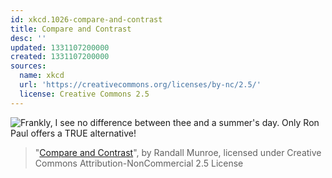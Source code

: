 ```yaml
---
id: xkcd.1026-compare-and-contrast
title: Compare and Contrast
desc: ''
updated: 1331107200000
created: 1331107200000
sources:
  name: xkcd
  url: 'https://creativecommons.org/licenses/by-nc/2.5/'
  license: Creative Commons 2.5
---
```

![Frankly, I see no difference between thee and a summer's day. Only Ron Paul offers a TRUE alternative!](https://imgs.xkcd.com/comics/compare_and_contrast.png)
> "[Compare and Contrast](https://xkcd.com/1026/)", by Randall Munroe, licensed under Creative Commons Attribution-NonCommercial 2.5 License
